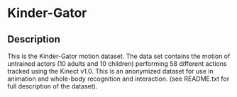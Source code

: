 # Kinder-Gator
Description
---------
This is the Kinder-Gator motion dataset. The data set contains the motion of untrained actors (10 adults and 10 children) performing 58 different actions tracked using the Kinect v1.0.  This is an anonymized dataset for use in animation and whole-body recognition and interaction. (see README.txt for full description of the dataset). 



